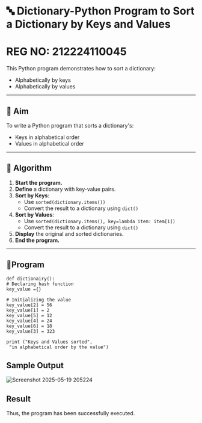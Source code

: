 # 🔤 Dictionary-Python Program to Sort a Dictionary by Keys and Values
# REG NO: 212224110045
This Python program demonstrates how to sort a dictionary:
- Alphabetically by keys
- Alphabetically by values

---

## 🎯 Aim

To write a Python program that sorts a dictionary's:
- Keys in alphabetical order
- Values in alphabetical order

---

## 🧠 Algorithm

1. **Start the program.**
2. **Define** a dictionary with key-value pairs.
3. **Sort by Keys**:
   - Use `sorted(dictionary.items())`
   - Convert the result to a dictionary using `dict()`
4. **Sort by Values**:
   - Use `sorted(dictionary.items(), key=lambda item: item[1])`
   - Convert the result to a dictionary using `dict()`
5. **Display** the original and sorted dictionaries.
6. **End the program.**

---

## 🧪Program
```
def dictionairy():
# Declaring hash function
key_value ={}

# Initializing the value
key_value[2] = 56
key_value[1] = 2
key_value[5] = 12
key_value[4] = 24
key_value[6] = 18
key_value[3] = 323

print ("Keys and Values sorted",
 "in alphabetical order by the value")
```
## Sample Output

![Screenshot 2025-05-19 205224](https://github.com/user-attachments/assets/8196c156-e62e-4246-ac68-924fd248ad1f)

## Result


Thus, the program has been successfully executed.
